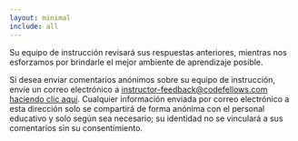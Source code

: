 ```yaml
---
layout: minimal
include: all
---
```


<!-- Your responses above will be reviewed by your instructional team, as we strive to provide you with the best possible learning environment. 

If you would like to send anonymous feedback about your instructional team, please email instructor-feedback@codefellows.com by [clicking here](mailto:instructor-feedback@codefellows.com?subject=Instructional%20feedback). Any information emailed to this address will only be shared anonymously with instructional staff and only as needed; your identity will not be linked to your feedback without your consent. -->

Su equipo de instrucción revisará sus respuestas anteriores, mientras nos esforzamos por brindarle el mejor ambiente de aprendizaje posible.

Si desea enviar comentarios anónimos sobre su equipo de instrucción, envíe un correo electrónico a instructor-feedback@codefellows.com [haciendo clic aquí](mailto:instructor-feedback@codefellows.com?subject=Instructional%20feedback). Cualquier información enviada por correo electrónico a esta dirección solo se compartirá de forma anónima con el personal educativo y solo según sea necesario; su identidad no se vinculará a sus comentarios sin su consentimiento.